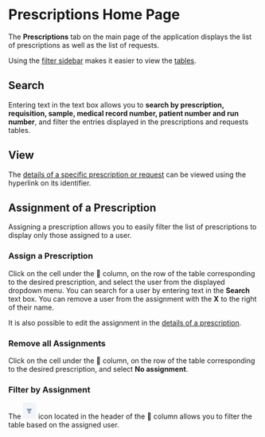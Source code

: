 # Prescriptions Home Page

The **Prescriptions** tab on the main page of the application displays the list of prescriptions as well as the list of requests.

Using the [filter sidebar](/qlin_genetic/filter_panel/filter_panel.md) makes it easier to view the [tables](/qlin_genetic/tables/tables.md).

## Search

Entering text in the text box allows you to **search by prescription, requisition, sample, medical record number, patient number and run number**, and filter the entries displayed in the prescriptions and requests tables.

## View

The [details of a specific prescription or request](details.md) can be viewed using the hyperlink on its identifier.

## Assignment of a Prescription

Assigning a prescription allows you to easily filter the list of prescriptions to display only those assigned to a user.

### Assign a Prescription

Click on the cell under the 👤 column, on the row of the table corresponding to the desired prescription, and select the user from the displayed dropdown menu. You can search for a user by entering text in the **Search** text box. You can remove a user from the assignment with the **X** to the right of their name.

It is also possible to edit the assignment in the [details of a prescription](details.md).

### Remove all Assignments

Click on the cell under the 👤 column, on the row of the table corresponding to the desired prescription, and select **No assignment**.

### Filter by Assignment

The ![filter](filter_icon.png) icon located in the header of the 👤 column allows you to filter the table based on the assigned user.

